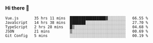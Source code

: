 ### Hi there 👋

<!--
**xin-code/Xin-code** is a ✨ _special_ ✨ repository because its `README.md` (this file) appears on your GitHub profile.

Here are some ideas to get you started:
<!--START_SECTION:waka-->
```text
Vue.js       35 hrs 11 mins  ████████████████▓░░░░░░░░   66.55 % 
JavaScript   14 hrs 38 mins  ███████░░░░░░░░░░░░░░░░░░   27.70 % 
TypeScript   2 hrs 28 mins   █▒░░░░░░░░░░░░░░░░░░░░░░░   04.68 % 
JSON         21 mins         ▒░░░░░░░░░░░░░░░░░░░░░░░░   00.69 % 
Git Config   5 mins          ░░░░░░░░░░░░░░░░░░░░░░░░░   00.19 % 
```
<!--END_SECTION:waka-->
